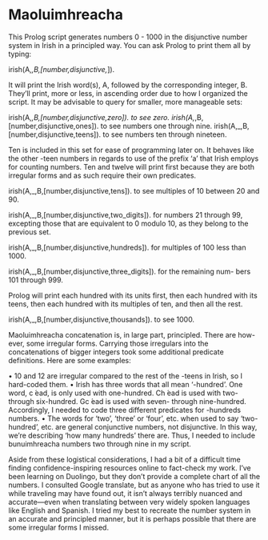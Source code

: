 # Maoluimhreacha
This Prolog script generates numbers 0 - 1000 in the disjunctive number system in Irish in a principled way. 
You can ask Prolog to print them all by typing:

irish(A,_,B,[number,disjunctive,_]).

It will print the Irish word(s), A, followed by the corresponding integer, B. They’ll print, more or less, in ascending order due to how I organized the script. It may be advisable to query for smaller, more manageable sets:

irish(A,_,B,[number,disjunctive,zero]). to see zero.
irish(A,_,B,[number,disjunctive,ones]). to see numbers one through nine.
irish(A,_,B,[number,disjunctive,teens]). to see numbers ten through nineteen. 

Ten is included in this set for ease of programming later on. It behaves like the other -teen numbers in regards to use of the prefix ‘a’ that Irish employs for counting numbers. Ten and twelve will print first because they are both irregular forms and as such require their own predicates.

irish(A,\_,B,[number,disjunctive,tens]). to see multiples of 10 between 20 and 90.

irish(A,_,B,[number,disjunctive,two_digits]). for numbers 21 through 99, excepting those that are equivalent to 0 modulo 10, as they belong to the previous set.

irish(A,_,B,[number,disjunctive,hundreds]). for multiples of 100 less than 1000.

irish(A,_,B,[number,disjunctive,three_digits]). for the remaining num- bers 101 through 999. 

Prolog will print each hundred with its units first, then each hundred with its teens, then each hundred with its multiples of ten, and then all the rest.

irish(A,_,B,[number,disjunctive,thousands]). to see 1000.

Maoluimhreacha concatenation is, in large part, principled. There are how- ever, some irregular forms. Carrying those irregulars into the concatenations of bigger integers took some additional predicate definitions. Here are some examples:

• 10 and 12 are irregular compared to the rest of the -teens in Irish, so I hard-coded them.
• Irish has three words that all mean ‘-hundred’. One word, c ́ead, is only used with one-hundred. Ch ́ead is used with two- through six-hundred. Gc ́ead is used with seven- through nine-hundred. Accordingly, I needed to code three different predicates for -hundreds numbers.
• The words for ‘two’, ‘three’ or ‘four’, etc. when used to say ‘two-hundred’, etc. are general conjunctive numbers, not disjunctive. In this way, we’re describing ‘how many hundreds’ there are. Thus, I needed to include bunuimhreacha numbers two through nine in my script.

Aside from these logistical considerations, I had a bit of a difficult time finding confidence-inspiring resources online to fact-check my work. I’ve been learning on Duolingo, but they don’t provide a complete chart of all the numbers. I consulted Google translate, but as anyone who has tried to use it while traveling may have found out, it isn’t always terribly nuanced and accurate—even when translating between very widely spoken languages like English and Spanish. I tried my best to recreate the number system in an accurate and principled manner, but it is perhaps possible that there are some irregular forms I missed.
